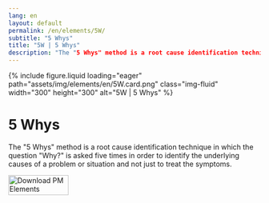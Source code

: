 ```yaml
---
lang: en
layout: default
permalink: /en/elements/5W/
subtitle: "5 Whys"
title: "5W | 5 Whys"
description: "The "5 Whys" method is a root cause identification technique in which the question "Why?" is asked five times in order to identify the underlying causes of a problem or situation and not just to treat the symptoms."
---
```


{% include figure.liquid loading="eager" path="assets/img/elements/en/5W.card.png" class="img-fluid" width="300" height="300" alt="5W | 5 Whys" %}

# 5 Whys

The "5 Whys" method is a root cause identification technique in which the question "Why?" is asked five times in order to identify the underlying causes of a problem or situation and not just to treat the symptoms.

<a href="https://apps.apple.com/app/apple-store/id6738084498?pt=127441684&ct=website&mt=8">
  <img src="{{ "assets/img/en/appstore.png" | relative_url }}" width="120" height="40" alt="Download PM Elements">
</a>
